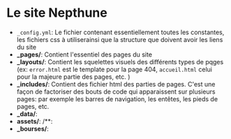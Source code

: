 # Le site Nepthune

* `_config.yml`: Le fichier contenant essentiellement toutes les constantes, les fichiers css à utiliserainsi que la structure que doivent avoir les liens du site
* **_pages/**: Contient l'essentiel des pages du site
* **_layouts/**: Contient les squelettes visuels des différents types de pqges (ex: `error.html` est le template pour la page 404, `accueil.html` celui pour la majeure partie des pages, etc. )
* **_includes/**: Contient des fichier html des parties de pages. C'est une façon de factoriser des bouts de code qui apparaissent sur plusieurs pages: par exemple les barres de navigation, les entêtes, les pieds de pages, etc.
* **_data/**:  
* **assets/**:                                                                                                                                                                                                                                                                                                                                                                                                                                                                                                                                                                                                                                                                                                                                                                                                                                                                                                                                                                                                                                                                                                                                                                                                                                                                                                                                                                                                                                                                                                                                                                                                                                                                                                                                                                                                                                                                                                                                                                                                                                                                                                                                                                                                                                                                                                                                                                                                                                                                                                                                                                                                                                                                                                                                                                                                                                                                                                                                                                                                                                                                                                                                                                                                                                                                                                                                                                                                                                                                                                                                                                                                                                                                                                                                                                                                                                                                                                                                                                                                                                                                                                                                                                                                                                                                                                                                                                                                                                                                                                                                                                                                                                                                                                                                                                                                                                                                                                                                                                                                                                                                                                                                                                                                                                                                                                                                                                                                                                                                                                                                                                                                                                          /**:  
* **_bourses/**: 